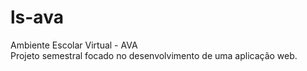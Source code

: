 # ls-ava
Ambiente Escolar Virtual - AVA
<br>
Projeto semestral focado no desenvolvimento de uma aplicação web.
